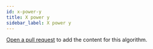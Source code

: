 ```yaml
---
id: x-power-y
title: X power y
sidebar_label: X power y
---
```


[Open a pull request](https://github.com/AllAlgorithms/algorithms/tree/master/docs/x-power-y.md) to add the content for this algorithm.
